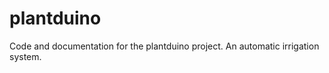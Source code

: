 plantduino
==========

Code and documentation for the plantduino project. An automatic irrigation system. 
